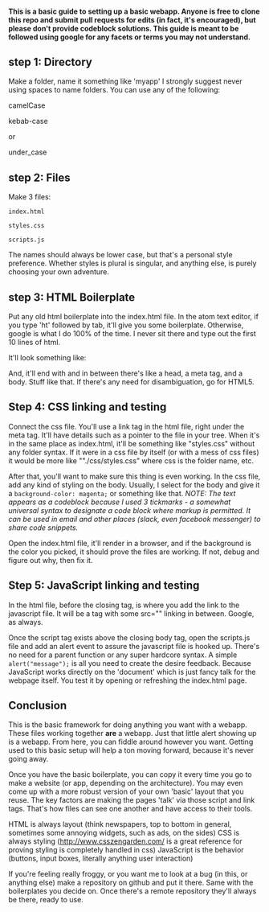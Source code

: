 #### This is a basic guide to setting up a basic webapp. Anyone is free to clone this repo and submit pull requests for edits (in fact, it's encouraged), but please don't provide codeblock solutions. This guide is meant to be followed using google for any facets or terms you may not understand.

## step 1: Directory
  Make a folder, name it something like 'myapp'
  I strongly suggest never using spaces to name folders. You can use any of the following:

  camelCase

  kebab-case

  or

  under_case

## step 2: Files
  Make 3 files:

    index.html

    styles.css

    scripts.js

  The names should always be lower case, but that's a personal style preference. Whether styles is plural is singular, and anything else, is purely choosing your own adventure.

## step 3: HTML Boilerplate
  Put any old html boilerplate into the index.html file. In the atom text editor, if you type 'ht' followed by tab, it'll give you some boilerplate. Otherwise, google is what I do 100% of the time. I never sit there and type out the first 10 lines of html.

  It'll look something like:
    <!DOCTYPE html>
    <html>

  And, it'll end with </html> and in between there's like a head, a meta tag, and a body. Stuff like that. If there's any need for disambiguation, go for HTML5.

## Step 4: CSS linking and testing

  Connect the css file. You'll use a link tag in the html file, right under the meta tag. It'll have details such as a pointer to the file in your tree. When it's in the same place as index.html, it'll be something like "styles.css" without any folder syntax. If it were in a css file by itself (or with a mess of css files) it would be more like ""./css/styles.css" where css is the folder name, etc.

  After that, you'll want to make sure this thing is even working. In the css file, add any kind of styling on the body. Usually, I select for the body and give it a ```background-color: magenta;``` or something like that. *NOTE: The text appears as a codeblock because I used 3 tickmarks - a somewhat universal syntax to designate a code block where markup is permitted. It can be used in email and other places (slack, even facebook messenger) to share code snippets.*

  Open the index.html file, it'll render in a browser, and if the background is the color you picked, it should prove the files are working. If not, debug and figure out why, then fix it.

## Step 5: JavaScript linking and testing

  In the html file, before the closing </body> tag, is where you add the link to the javascript file. It will be a <script> tag with a closing </script> tag with some src="" linking in between. Google, as always.

  Once the script tag exists above the closing body tag, open the scripts.js file and add an alert event to assure the javascript file is hooked up. There's no need for a parent function or any super hardcore syntax. A simple ```alert("message");``` is all you need to create the desire feedback. Because JavaScript works directly on the 'document' which is just fancy talk for the webpage itself. You test it by opening or refreshing the index.html page.


## Conclusion

This is the basic framework for doing anything you want with a webapp. These files working together **are** a webapp. Just that little alert showing up is a webapp. From here, you can fiddle around however you want. Getting used to this basic setup will help a ton moving forward, because it's never going away.

Once you have the basic boilerplate, you can copy it every time you go to make a website (or app, depending on the architecture). You may even come up with a more robust version of your own 'basic' layout that you reuse. The key factors are making the pages 'talk' via those script and link tags. That's how files can see one another and have access to their tools.

HTML is always layout (think newspapers, top to bottom in general, sometimes some annoying widgets, such as ads, on the sides)
CSS is always styling (http://www.csszengarden.com/ is a great reference for proving styling is completely handled in css)
JavaScript is the behavior (buttons, input boxes, literally anything user interaction)

If you're feeling really froggy, or you want me to look at a bug (in this, or anything else) make a repository on github and put it there. Same with the boilerplates you decide on. Once there's a remote repository they'll always be there, ready to use.
